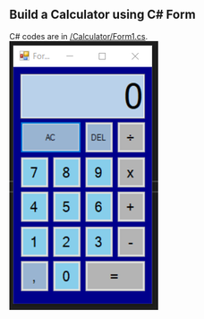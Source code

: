 ## Build a Calculator using C# Form
C# codes are in [/Calculator/Form1.cs](https://github.com/AtakanTurgut/BuildCalculatorCSForm/tree/main/Calculator).
![](pictures/calculatorSS.PNG)

